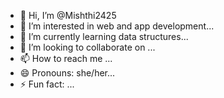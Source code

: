 - 👋 Hi, I’m @Mishthi2425
- 👀 I’m interested in web and app development...
- 🌱 I’m currently learning data structures...
- 💞️ I’m looking to collaborate on ...
- 📫 How to reach me ...
- 😄 Pronouns: she/her...
- ⚡ Fun fact: ...

<!---
Mishthi2425/Mishthi2425 is a ✨ special ✨ repository because its `README.md` (this file) appears on your GitHub profile.
You can click the Preview link to take a look at your changes.
--->
